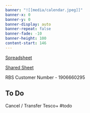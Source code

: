 ```yaml
---
banner: "![[media/calendar.jpeg]]"
banner-x: 0
banner-y: 0
banner-display: auto
banner-repeat: false
banner-fade: -10
banner-height: 100
content-start: 146
---
```


[Spreadsheet](https://docs.google.com/spreadsheets/d/1eT_pMN_6-gU31_R2t4GP9_6IpOVfCNpdPp4wcOBeznw/edit?usp=sharing)

[Shared Sheet](https://docs.google.com/spreadsheets/d/1odUNqLkQ1R7Y_XygDMwX_V7CUdVXKoTxH7uEUGXrsjQ/edit?gid=0#gid=0)


RBS Customer Number - 1906660295

## To Do

Cancel / Transfer Tesco+ #todo 
